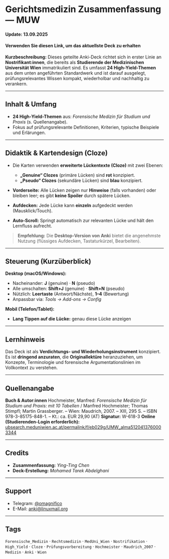 # Gerichtsmedizin Zusammenfassung — MUW
#### Update: 13.09.2025
#### Verwenden Sie diesen Link, um das aktuellste Deck zu erhalten

**Kurzbeschreibung:**
Dieses geteilte Anki-Deck richtet sich in erster Linie an **Nostrifikant\:innen**, die bereits als **Studierende der Medizinischen Universität Wien** immatrikuliert sind. Es umfasst **24 High-Yield-Themen** aus dem unten angeführten Standardwerk und ist darauf ausgelegt, prüfungsrelevantes Wissen kompakt, wiederholbar und nachhaltig zu verankern.

---

## Inhalt & Umfang

* **24 High-Yield-Themen** aus: *Forensische Medizin für Studium und Praxis* (s. Quellenangabe).
* Fokus auf prüfungsrelevante Definitionen, Kriterien, typische Beispiele und Erlärungen.

---

## Didaktik & Kartendesign (Cloze)

* Die Karten verwenden **erweiterte Lückentexte (Cloze)** mit zwei Ebenen:

  * **„Genuine“ Clozes** (primäre Lücken) sind **rot** konzipiert.
  * **„Pseudo“ Clozes** (sekundäre Lücken) sind **blau** konzipiert.
* **Vorderseite:** Alle Lücken zeigen nur **Hinweise** (falls vorhanden) oder bleiben leer; es gibt **keine Spoiler** durch spätere Lücken.
* **Aufdecken:** Jede Lücke kann **einzeln** aufgedeckt werden (Mausklick/Touch).
* **Auto-Scroll:** Springt automatisch zur relevanten Lücke und hält den Lernfluss aufrecht.

> **Empfehlung:** Die **Desktop-Version von Anki** bietet die angenehmste Nutzung (flüssiges Aufdecken, Tastaturkürzel, Bearbeiten).

---

## Steuerung (Kurzüberblick)

**Desktop (macOS/Windows):**

* Nacheinander: **J** (genuine) · **N** (pseudo)
* Alle umschalten: **Shift+J** (genuine) · **Shift+N** (pseudo)
* Nützlich: **Leertaste** (Antwort/Nächste), **1–4** (Bewertung)
* Anpassbar via: *Tools → Add-ons → Config*

**Mobil (Telefon/Tablet):**

* **Lang Tippen auf die Lücke:** genau diese Lücke anzeigen

---

## Lernhinweis

Das Deck ist als **Verdichtungs- und Wiederholungsinstrument** konzipiert. Es ist **dringend anzuraten**, die **Originallektüre** heranzuziehen, um Konzepte, Terminologie und forensische Argumentationslinien im Vollkontext zu verstehen.

---

## Quellenangabe

**Buch & Autor\:innen**
Hochmeister, Manfred: *Forensische Medizin für Studium und Praxis: mit 10 Tabellen* / Manfred Hochmeister; Thomas Stimpfl; Martin Grassberger. – Wien: Maudrich, 2007. – XIII, 295 S. – ISBN 978-3-85175-848-1. – Kt.: ca. EUR 29,90 (AT)
**Signatur:** W-618-3
**Online (Studierenden-Login erforderlich):**
[ubsearch.meduniwien.ac.at/permalink/f/eb029g/UMW\_alma5120413760003344](https://ubsearch.meduniwien.ac.at/permalink/f/eb029g/UMW_alma5120413760003344)

---

## Credits

* **Zusammenfassung:** *Ying-Ting Chen*
* **Deck-Erstellung:** *Mohamed Tarek Abdelghani*

---

## Support

* Telegram: [@omagnifico](https://t.me/omagnifico)
* E-Mail: [anki@linuxmail.org](mailto:anki@linuxmail.org)

---

## Tags

`Forensische_Medizin` · `Rechtsmedizin` · `MedUni_Wien` · `Nostrifikation` · `High_Yield` · `Cloze` · `Prüfungsvorbereitung` · `Hochmeister` · `Maudrich_2007` · `Medizin` · `Anki` · `Wien`